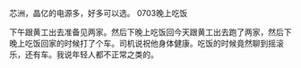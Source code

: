 芯洲，晶亿的电源多，好多可以选。
0703晚上吃饭


下午跟黄工出去准备见两家。然后下晚上吃饭回今天跟黄工出去跑了两家，然后下晚上吃饭回家的时候打了个车。司机说祝他身体健康。吃饭的时候竟然聊到摇滚乐，还有车。我说年轻人都不正常之类的。